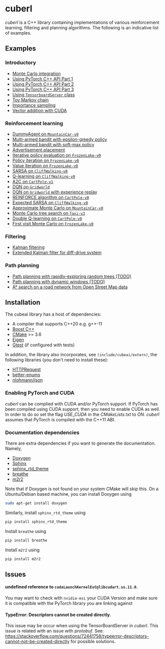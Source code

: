 # cuberl

_cuberl_ is a C++ library containing implementations of various reinforcement learning, filtering and planning algorithms.
The following is an indicative list of examples. 
 

## Examples

### Introductory

- <a href="examples/intro/intro_example_1/intro_example_1.md">Monte Carlo integration</a>
- <a href="examples/intro/intro_example_2/intro_example_2.md">Using PyTorch C++ API Part 1</a>
- <a href="examples/intro/intro_example_3/intro_example_3.md">Using PyTorch C++ API Part 2</a>
- <a href="examples/intro/intro_example_4/intro_example_4.md">Using PyTorch C++ API Part 3</a>
- <a href="examples/intro/intro_example_5/intro_example_5.md">Using ```TensorboardServer``` class</a>
- <a href="examples/intro/intro_example_6/intro_example_6.md">Toy Markov chain</a>
- <a href="examples/intro/intro_example_7/intro_example_7.md">Importance sampling</a>
- <a href="examples/intro/intro_example_8/intro_example_8.md">Vector addition with CUDA</a>

### Reinforcement learning

- <a href="https://pockerman-py-cubeai.readthedocs.io/en/latest/ExamplesCpp/rl/rl_example_0.html">DummyAgent on  ```MountainCar-v0```</a>
- <a href="examples/example_2/example_2.cpp">Multi-armed bandit with epsilon-greedy policy</a>
- <a href="examples/example_3/example_3.cpp">Multi-armed bandit with soft-max policy</a>
- <a href="examples/example_4/example_4.cpp">Advertisement placement</a>
- <a href="examples/rl/rl_example_6/rl_example_6.cpp">Iterative policy evaluation on ```FrozenLake-v0```</a>
- <a href="examples/rl/rl_example_7/rl_example_7.cpp">Policy iteration on ```FrozenLake-v0```</a>
- <a href="examples/rl/rl_example_8/rl_example_8.cpp">Value iteration on ```FrozenLake-v0```</a>
- <a href="examples/rl/rl_example_9/rl_example_9.cpp">SARSA on ```CliffWalking-v0```</a>
- <a href="examples/rl/rl_example_10/rl_example_10.cpp">Q-learning on ```CliffWalking-v0```</a>
- <a href="examples/rl/rl_example_11/rl_example_11.md">A2C on ```CartPole-v1```</a>
- <a href="examples/rl/rl_example_12/rl_example_12.md">DQN on ```Gridworld```</a>
- <a href="examples/rl/rl_example_15/rl_example_15.md">DQN on ```Gridworld``` with experience replay</a>
- <a href="examples/rl/rl_example_13/rl_example_13.md">REINFORCE algorithm on ```CartPole-v0```</a>
- <a href="examples/rl/rl_example_14/rl_example_14.cpp">Expected SARSA on ```CliffWalking-v0```</a>
- <a href="examples/example_15/example_15.cpp">Approximate Monte Carlo on ```MountainCar-v0```</a>
- <a href="examples/rl_example_16/rl_example_16.md">Monte Carlo tree search on ```Taxi-v3```</a>
- <a href="examples/rl/rl_example_18.cpp">Double Q-learning on  ```CartPole-v0``` </a>
- <a href="examples/rl/rl_example_19/rl_example_19.cpp">First visit Monte Carlo on ```FrozenLake-v0```</a>

### Filtering

- <a href="examples/filtering/filtering_example_1/filtering_example_1.md">Kalman filtering</a>
- <a href="examples/filtering/filtering_example_2/filtering_example_2.md">Extended Kalman filter for diff-drive system</a>


### Path planning

- <a href="#">Path planning with rapidly-exploring random trees (TODO)</a>
- <a href="#">Path planning with dynamic windows (TODO) </a>
- <a href="examples/example_17/example_17.cpp"> A* search on a road network  from Open Street Map data</a>


## Installation

The cubeai library has a host of dependencies:

- A compiler that supports C++20 e.g. g++-11
- <a href="https://www.boost.org/">Boost C++</a> 
- <a href="https://cmake.org/">CMake</a> >= 3.6
- <a href="https://eigen.tuxfamily.org/index.php?title=Main_Page">Eigen</a>
- <a href="https://github.com/google/googletest">Gtest</a> (if configured with tests)

In addition, the library also incorporates, see ```(include/cubeai/extern)```, the following libraries (you don't need to install these):

- <a href="https://github.com/elnormous/HTTPRequest">HTTPRequest</a>
- <a href="http://github.com/aantron/better-enums">better-enums</a>
- <a href="https://github.com/nlohmann/json">nlohmann/json</a>

### Enabling PyTorch and CUDA

_cuberl_ can be complied with CUDA and/or PyTorch support. If PyTorch has been compiled using CUDA support, then
you need to enable CUDA as well. In order to do so set the flag _USE_CUDA_ in the _CMakeLists.txt_ to _ON_.
_cuberl_ assumes that PyTorch is compiled with the C++11 ABI.


### Documentation dependencies

There are extra dependencies if you want to generate the documentation. Namely,

- <a href="https://www.doxygen.nl/">Doxygen</a>
- <a href="https://www.sphinx-doc.org/en/master/">Sphinx</a>
- <a href="https://github.com/readthedocs/sphinx_rtd_theme">sphinx_rtd_theme</a>
- <a href="https://github.com/breathe-doc/breathe">breathe</a>
- <a href="https://github.com/crossnox/m2r2">m2r2</a>

Note that if Doxygen is not found on your system CMake will skip this. On a Ubuntu/Debian based machine, you can install
Doxygen using

```bash
sudo apt-get install doxygen
```

Similarly, install ```sphinx_rtd_theme``` using

```bash
pip install sphinx_rtd_theme
```

Install ```breathe``` using

```bash
pip install breathe
```

Install ```m2r2``` using

```bash
pip install m2r2
```


## Issues

#### undefined reference to ```cudaLaunchKernelExC@libcudart.so.11.0```. 

You may want to check with ```nvidia-msi``` your CUDA Version and make sure it is compatible with the PyTorch library you are linking against

#### TypeError: Descriptors cannot be created directly.

This issue may be occur when using the TensorBoardServer in _cuberl_.
This issue  is related with an issue with _protobuf_. See: https://stackoverflow.com/questions/72441758/typeerror-descriptors-cannot-not-be-created-directly for 
possible solutions.



